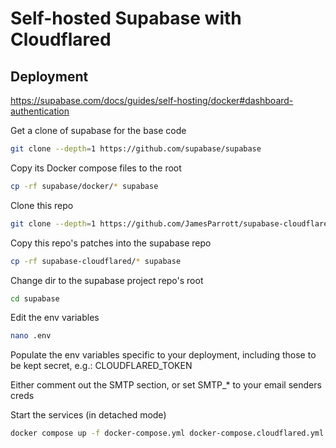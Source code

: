 # Self-hosted Supabase with Cloudflared

## Deployment
https://supabase.com/docs/guides/self-hosting/docker#dashboard-authentication

Get a clone of supabase for the base code
```sh
git clone --depth=1 https://github.com/supabase/supabase
```

Copy its Docker compose files to the root
```sh
cp -rf supabase/docker/* supabase
```


Clone this repo
```sh
git clone --depth=1 https://github.com/JamesParrott/supabase-cloudflared
```

Copy this repo's patches into the supabase repo
```sh
cp -rf supabase-cloudflared/* supabase
```


Change dir to the supabase project repo's root
```sh
cd supabase
```

Edit the env variables
```sh
nano .env
```
Populate the env variables specific to your deployment, including those to be kept secret, e.g.:
CLOUDFLARED_TOKEN

Either comment out the SMTP section, or set SMTP_* to your email senders creds




Start the services (in detached mode)
```sh
docker compose up -f docker-compose.yml docker-compose.cloudflared.yml -d
```


